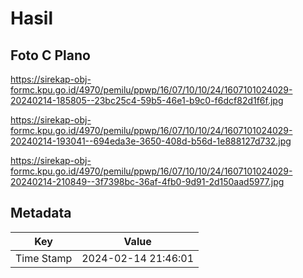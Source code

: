 # Hasil

## Foto C Plano

https://sirekap-obj-formc.kpu.go.id/4970/pemilu/ppwp/16/07/10/10/24/1607101024029-20240214-185805--23bc25c4-59b5-46e1-b9c0-f6dcf82d1f6f.jpg

https://sirekap-obj-formc.kpu.go.id/4970/pemilu/ppwp/16/07/10/10/24/1607101024029-20240214-193041--694eda3e-3650-408d-b56d-1e888127d732.jpg

https://sirekap-obj-formc.kpu.go.id/4970/pemilu/ppwp/16/07/10/10/24/1607101024029-20240214-210849--3f7398bc-36af-4fb0-9d91-2d150aad5977.jpg


## Metadata

| Key        | Value               |
| ---------- | ------------------- |
| Time Stamp | 2024-02-14 21:46:01 |



